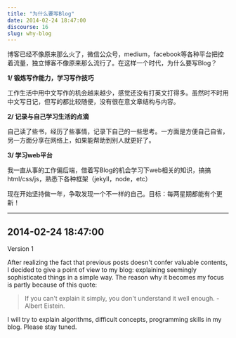 ```yaml
---
title: "为什么要写Blog"
date: 2014-02-24 18:47:00
discourse: 16
slug: why-blog
---
```


博客已经不像原来那么火了，微信公众号，medium，facebook等各种平台把控着流量，独立博客不像原来那么流行了。在这样一个时代，为什么要写Blog？

<!--more-->

**1/ 锻炼写作能力，学习写作技巧**

工作生活中用中文写作的机会越来越少，感觉还没有打英文打得多。虽然时不时用中文写日记，但写的都比较随便，没有很在意文章结构与内容。

**2/ 记录与自己学习生活的点滴**

自己读了些书，经历了些事情，记录下自己的一些思考。一方面是方便自己自省，另一方面分享在网络上，如果能帮助到别人就更好了。

**3/ 学习web平台**

我一直从事的工作偏后端，借着写Blog的机会学习下web相关的知识，搞搞html/css/js，熟悉下各种框架（jekyll，node，etc）

现在开始坚持做一年，争取发现一个不一样的自己。目标：每两星期都能有个更新！

----------

## 2014-02-24 18:47:00

Version 1

After realizing the fact that previous posts doesn't confer valuable
contents, I decided to give a point of view to my blog: explaining
seemingly sophisticated things in a simple way. The reason why it
becomes my focus is partly because of this quote:

> If you can't explain it simply, you don't understand it well enough. -
> Albert Eistein.

I will try to explain algorithms, difficult concepts, programming
skills in my blog. Please stay tuned.
